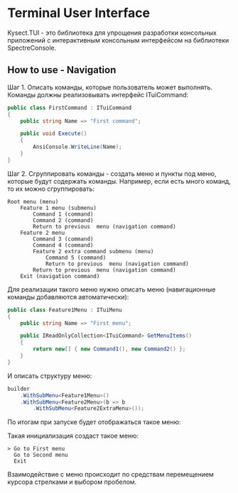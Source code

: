 # Terminal User Interface

Kysect.TUI - это библиотека для упрощения разработки консольных приложений с интерактивным консольным интерфейсом на библиотеки SpectreConsole.

## How to use - Navigation

Шаг 1. Описать команды, которые пользователь может выполнять. Команды должны реализовывать интерфейс ITuiCommand:

```csharp
public class FirstCommand : ITuiCommand
{
    public string Name => "First command";

    public void Execute()
    {
        AnsiConsole.WriteLine(Name);
    }
}
```

Шаг 2. Сгруппировать команды - создать меню и пункты под меню, которые будут содержать команды. Например, если есть много команд, то их можно сгруппировать:

```
Root menu (menu)
    Feature 1 menu (submenu)
        Command 1 (command)
        Command 2 (command)
        Return to previous  menu (navigation command)
    Feature 2 menu
        Command 3 (command)
        Command 4 (command)
        Feature 2 extra command submenu (menu)
            Command 5 (command)
            Return to previous  menu (navigation command)
        Return to previous  menu (navigation command)
    Exit (navigation command)
```

Для реализации такого меню нужно описать меню (навигационные команды добавляются автоматически):

```csharp
public class Feature1Menu : ITuiMenu
{
    public string Name => "First menu";

    public IReadOnlyCollection<ITuiCommand> GetMenuItems()
    {
        return new[] { new Command1(), new Command2() };
    }
}
```

И описать структуру меню:

```csharp
builder
    .WithSubMenu<Feature1Menu>()
    .WithSubMenu<Feature2Menu>(b => b
        .WithSubMenu<Feature2ExtraMenu>());
```

По итогам при запуске будет отображаться такое меню:

Такая инициализация создаст такое меню:

```
> Go to First menu
  Go to Second menu
  Exit
```

Взаимодействие с меню происходит по средствам перемещением курсора стрелками и выбором пробелом.